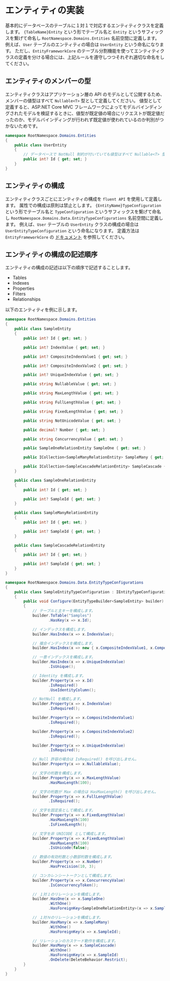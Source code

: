 # エンティティの実装

基本的にデータベースのテーブルに１対１で対応するエンティティクラスを定義します。
`{TableName}Entity` という形でテーブル名と `Entity` というサフィックスを繋げて命名し `RootNamespace.Domains.Entities` 名前空間に定義します。
例えば、`User` テーブルのエンティティの場合は `UserEntity` という命名になります。
ただし、`EntityFrameworkCore` のテーブル分割機能を使ってエンティティクラスの定義を分ける場合には、上記ルールを遵守しつつそれぞれ適切な命名をしてください。

## エンティティのメンバーの型

エンティティクラスはアプリケーション層の API のモデルとして公開するため、メンバーの値型はすべて `Nullable<T>` 型として定義してください。
値型として定義すると、ASP.NET Core MVC フレームワークによってモデルバインディングされたモデルを検証するときに、値型が既定値の場合にリクエストが既定値だったのか、モデルバインディングが行われず既定値が使われているのか判別がつかないためです。

```cs {.line-numbers}
namespace RootNamespace.Domains.Entities
{
    public class UserEntity
    {
        // データベースで NotNull 制約が付いていても値型はすべて Nullable<T> 型とする。
        public int? Id { get; set; }
    }
}
```

## エンティティの構成

エンティティクラスごとにエンティティの構成を `fluent API` を使用して定義します。
属性での構成は原則は禁止とします。
`{EntityName}TypeConfiguration` という形でテーブル名と `TypeConfiguration` というサフィックスを繋げて命名し `RootNamespace.Domains.Data.EntityTypeConfigurations` 名前空間に定義します。
例えば、`User` テーブルの `UserEntity` クラスの構成の場合は `UserEntityTypeConfiguration` という命名になります。
定義方法は `EntityFrameworkCore` の [ドキュメント](https://docs.microsoft.com/ja-jp/ef/core/modeling/) を参照してください。

## エンティティの構成の記述順序

エンティティの構成の記述は以下の順序で記述することします。

+ Tables
+ Indexes
+ Properties
+ Filters
+ Relationships

以下のエンティティを例に示します。

```cs {.line-numbers}
namespace RootNamespace.Domains.Entities
{
    public class SampleEntity
    {
        public int? Id { get; set; }

        public int? IndexValue { get; set; }

        public int? CompositeIndexValue1 { get; set; }

        public int? CompositeIndexValue2 { get; set; }

        public int? UniqueIndexValue { get; set; }

        public string NullableValue { get; set; }

        public string MaxLengthValue { get; set; }

        public string FullLengthValue { get; set; }

        public string FixedLengthValue { get; set; }

        public string NotUnicodeValue { get; set; }

        public decimal? Number { get; set; }

        public string ConcurrencyValue { get; set; }

        public SampleOneRelationEntity SampleOne { get; set; }

        public ICollection<SampleManyRelationEntity> SampleMany { get; set; }

        public ICollection<SampleCascadeRelationEntity> SampleCascade { get; set; }
    }

    public class SampleOneRelationEntity
    {
        public int? Id { get; set; }

        public int? SampleId { get; set; }
    }

    public class SampleManyRelationEntity
    {
        public int? Id { get; set; }

        public int? SampleId { get; set; }
    }

    public class SampleCascadeRelationEntity
    {
        public int? Id { get; set; }

        public int? SampleId { get; set; }
    }
}
```

```cs {.line-numbers}
namespace RootNamespace.Domains.Data.EntityTypeConfigurations
{
    public class SampleEntityTypeConfiguration : IEntityTypeConfiguration<SampleEntity>
    {
        public void Configure(EntityTypeBuilder<SampleEntity> builder)
        {
            // テーブルと主キーを構成します。
            builder.ToTable("Samples")
                   .HasKey(x => x.Id);

            // インデックスを構成します。
            builder.HasIndex(x => x.IndexValue);

            // 複合インデックスを構成します。
            builder.HasIndex(x => new { x.CompositeIndexValue1, x.CompositeIndexValue2 });

            // 一意インデックスを構成します。
            builder.HasIndex(x => x.UniqueIndexValue)
                   .IsUnique();

            // Identity を構成します。
            builder.Property(x => x.Id)
                   .IsRequired()
                   .UseIdentityColumn();

            // NotNull を構成します。
            builder.Property(x => x.IndexValue)
                   .IsRequired();

            builder.Property(x => x.CompositeIndexValue1)
                   .IsRequired();

            builder.Property(x => x.CompositeIndexValue2)
                   .IsRequired();

            builder.Property(x => x.UniqueIndexValue)
                   .IsRequired();

            // Null 許容の場合は IsRequired() を呼び出しません。
            builder.Property(x => x.NullableValue);

            // 文字の桁数を構成します。
            builder.Property(x => x.MaxLengthValue)
                   .HasMaxLength(100);

            // 文字の桁数が Max の場合は HasMaxLength() を呼び出しません。
            builder.Property(x => x.FullLengthValue)
                   .IsRequired();

            // 文字を固定長として構成します。
            builder.Property(x => x.FixedLengthValue)
                   .HasMaxLength(100)
                   .IsFixedLength();

            // 文字を非 UNICODE として構成します。
            builder.Property(x => x.FixedLengthValue)
                   .HasMaxLength(100)
                   .IsUnicode(false);

            // 数値の有効桁数と小数部桁数を構成します。
            builder.Property(x => x.Number)
                   .HasPrecision(10, 3);

            // コンカレンシートークンとして構成します。
            builder.Property(x => x.ConcurrencyValue)
                   .IsConcurrencyToken();

            // １対１のリレーションを構成します。
            builder.HasOne(x => x.SampleOne)
                   .WithOne()
                   .HasForeignKey<SampleOneRelationEntity>(x => x.SampleId);

            // １対Ｎのリレーションを構成します。
            builder.HasMany(x => x.SampleMany)
                   .WithOne()
                   .HasForeignKey(x => x.SampleId);

            // リレーションのカスケード動作を構成します。
            builder.HasMany(x => x.SampleCascade)
                   .WithOne()
                   .HasForeignKey(x => x.SampleId)
                   .OnDelete(DeleteBehavior.Restrict);
        }
    }
}
```
